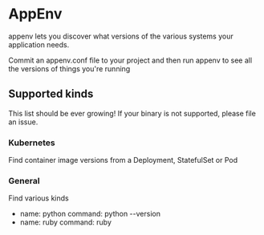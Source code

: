 # AppEnv

appenv lets you discover what versions of the various systems your application
needs.

Commit an appenv.conf file to your project and then run appenv to see all the
versions of things you're running

## Supported kinds

This list should be ever growing! If your binary is not supported, please file
an issue.

### Kubernetes

Find container image versions from a Deployment, StatefulSet or Pod

### General

Find various kinds

- name: python
  command: python --version
- name: ruby
  command: ruby

